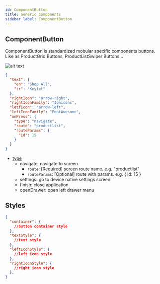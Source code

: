 ```yaml
---
id: ComponentButton
title: Generic Components
sidebar_label: ComponentButton
---
```


## ComponentButton

ComponentButton is standardized mobular specific components buttons. 
Like as ProductGrid Buttons, ProductListSwiper Buttons...

![alt text](/img/ProductGridHeaderButton.png "ProductListSwiper")

```json
{
  "text": {
    "en": "Shop All",
    "tr": "Keşfet"
  },
  "rightIcon": "arrow-right",
  "rightIconFamily": "Ionicons",
  "letfIcon": "arrow-left",
  "leftIconFamily": "FontAwesome",
  "onPress": {
    "type": "navigate",
    "route": "productlist",
    "routeParams": {
      "id": 15
    }
  }
}
```

- [type](#type)
  - navigate: navigate to screen
    - `route`: [Required] screen route name. e.g. "productlist"
    - `routeParams`: [Optional] route with params. e.g. { id: 15 }
  - settings: go to device native settings screen 
  - finish: close application
  - openDrawer: open left drawer menu


## Styles

```json
{
  "container": {
    //button container style
  },
  "textStyle": {
    //text style
  },
  "leftIconStyle": {
    //left icon style
  },
  "rightIconStyle": {
    //right icon style
  },
}
```